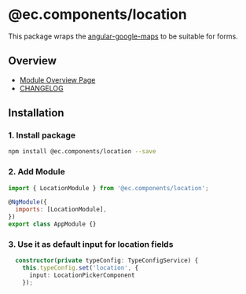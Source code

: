 # @ec.components/location

This package wraps the [angular-google-maps](https://github.com/SebastianM/angular-google-maps) to be suitable for forms.

## Overview

- [Module Overview Page](https://entrecode.github.io/ec.components/modules/LocationModule.html)
- [CHANGELOG](https://entrecode.github.io/ec.components/additional-documentation/changelog/location-changelog.html)

## Installation

### 1. Install package

```sh
npm install @ec.components/location --save
```

### 2. Add Module

```js
import { LocationModule } from '@ec.components/location';

@NgModule({
  imports: [LocationModule],
})
export class AppModule {}
```

### 3. Use it as default input for location fields

```ts
  constructor(private typeConfig: TypeConfigService) {
    this.typeConfig.set('location', {
      input: LocationPickerComponent
    });
```
